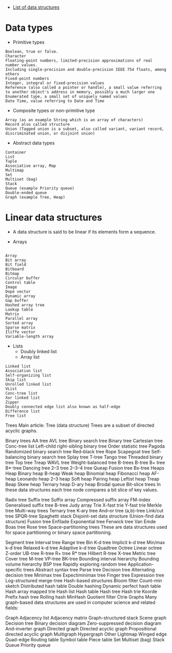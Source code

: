 #
- [List of data structures](https://en.wikipedia.org/wiki/List_of_data_structures)

# Data types
- Primitive types
```
Boolean, true or false.
Character
Floating-point numbers, limited-precision approximations of real number values.
Including single-precision and double-precision IEEE 754 floats, among others
Fixed-point numbers
Integer, integral or fixed-precision values
Reference (also called a pointer or handle), a small value referring to another object's address in memory, possibly a much larger one
Enumerated type, a small set of uniquely named values
Date Time, value referring to Date and Time

```
- Composite types or non-primitive type
```
Array (as an example String which is an array of characters)
Record also called structure
Union (Tagged union is a subset, also called variant, variant record, discriminated union, or disjoint union)

```
- Abstract data types
```
Container
List
Tuple
Associative array, Map
Multimap
Set
Multiset (bag)
Stack
Queue (example Priority queue)
Double-ended queue
Graph (example Tree, Heap)
```

#  Linear data structures
- A data structure is said to be linear if its elements form a sequence.

- Arrays
```

Array
Bit array
Bit field
Bitboard
Bitmap
Circular buffer
Control table
Image
Dope vector
Dynamic array
Gap buffer
Hashed array tree
Lookup table
Matrix
Parallel array
Sorted array
Sparse matrix
Iliffe vector
Variable-length array
```
- Lists
  - Doubly linked list
  - Array list

```
Linked list
Association list
Self-organizing list
Skip list
Unrolled linked list
VList
Conc-tree list
Xor linked list
Zipper
Doubly connected edge list also known as half-edge
Difference list
Free list
```
Trees
Main article: Tree (data structure)
Trees are a subset of directed acyclic graphs.

Binary trees
AA tree
AVL tree
Binary search tree
Binary tree
Cartesian tree
Conc-tree list
Left-child right-sibling binary tree
Order statistic tree
Pagoda
Randomized binary search tree
Red–black tree
Rope
Scapegoat tree
Self-balancing binary search tree
Splay tree
T-tree
Tango tree
Threaded binary tree
Top tree
Treap
WAVL tree
Weight-balanced tree
B-trees
B-tree
B+ tree
B*-tree
Dancing tree
2–3 tree
2–3–4 tree
Queap
Fusion tree
Bx-tree
Heaps
Heap
Binary heap
B-heap
Weak heap
Binomial heap
Fibonacci heap
AF-heap
Leonardo heap
2–3 heap
Soft heap
Pairing heap
Leftist heap
Treap
Beap
Skew heap
Ternary heap
D-ary heap
Brodal queue
Bit-slice trees
In these data structures each tree node compares a bit slice of key values.

Radix tree
Suffix tree
Suffix array
Compressed suffix array
FM-index
Generalised suffix tree
B-tree
Judy array
Trie
X-fast trie
Y-fast trie
Merkle tree
Multi-way trees
Ternary tree
K-ary tree
And–or tree
(a,b)-tree
Link/cut tree
SPQR-tree
Spaghetti stack
Disjoint-set data structure (Union-find data structure)
Fusion tree
Enfilade
Exponential tree
Fenwick tree
Van Emde Boas tree
Rose tree
Space-partitioning trees
These are data structures used for space partitioning or binary space partitioning.

Segment tree
Interval tree
Range tree
Bin
K-d tree
Implicit k-d tree
Min/max k-d tree
Relaxed k-d tree
Adaptive k-d tree
Quadtree
Octree
Linear octree
Z-order
UB-tree
R-tree
R+ tree
R* tree
Hilbert R-tree
X-tree
Metric tree
Cover tree
M-tree
VP-tree
BK-tree
Bounding interval hierarchy
Bounding volume hierarchy
BSP tree
Rapidly exploring random tree
Application-specific trees
Abstract syntax tree
Parse tree
Decision tree
Alternating decision tree
Minimax tree
Expectiminimax tree
Finger tree
Expression tree
Log-structured merge-tree
Hash-based structures
Bloom filter
Count–min sketch
Distributed hash table
Double hashing
Dynamic perfect hash table
Hash array mapped trie
Hash list
Hash table
Hash tree
Hash trie
Koorde
Prefix hash tree
Rolling hash
MinHash
Quotient filter
Ctrie
Graphs
Many graph-based data structures are used in computer science and related fields:

Graph
Adjacency list
Adjacency matrix
Graph-structured stack
Scene graph
Decision tree
Binary decision diagram
Zero-suppressed decision diagram
And-inverter graph
Directed graph
Directed acyclic graph
Propositional directed acyclic graph
Multigraph
Hypergraph
Other
Lightmap
Winged edge
Quad-edge
Routing table
Symbol table
Piece table
Set
Multiset (bag)
Stack
Queue
Priority queue
```
